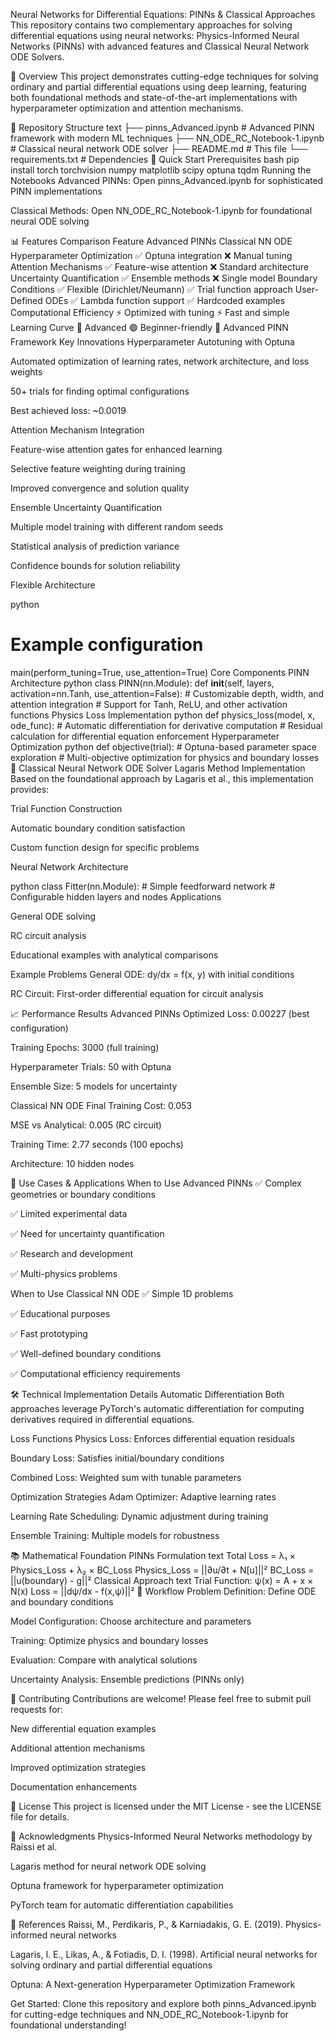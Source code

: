 Neural Networks for Differential Equations: PINNs & Classical Approaches
This repository contains two complementary approaches for solving differential equations using neural networks: Physics-Informed Neural Networks (PINNs) with advanced features and Classical Neural Network ODE Solvers.

🔬 Overview
This project demonstrates cutting-edge techniques for solving ordinary and partial differential equations using deep learning, featuring both foundational methods and state-of-the-art implementations with hyperparameter optimization and attention mechanisms.

📁 Repository Structure
text
├── pinns_Advanced.ipynb          # Advanced PINN framework with modern ML techniques
├── NN_ODE_RC_Notebook-1.ipynb    # Classical neural network ODE solver
├── README.md                     # This file
└── requirements.txt              # Dependencies
🚀 Quick Start
Prerequisites
bash
pip install torch torchvision numpy matplotlib scipy optuna tqdm
Running the Notebooks
Advanced PINNs: Open pinns_Advanced.ipynb for sophisticated PINN implementations

Classical Methods: Open NN_ODE_RC_Notebook-1.ipynb for foundational neural ODE solving

📊 Features Comparison
Feature	Advanced PINNs	Classical NN ODE
Hyperparameter Optimization	✅ Optuna integration	❌ Manual tuning
Attention Mechanisms	✅ Feature-wise attention	❌ Standard architecture
Uncertainty Quantification	✅ Ensemble methods	❌ Single model
Boundary Conditions	✅ Flexible (Dirichlet/Neumann)	✅ Trial function approach
User-Defined ODEs	✅ Lambda function support	✅ Hardcoded examples
Computational Efficiency	⚡ Optimized with tuning	⚡ Fast and simple
Learning Curve	🔴 Advanced	🟢 Beginner-friendly
🧠 Advanced PINN Framework
Key Innovations
Hyperparameter Autotuning with Optuna

Automated optimization of learning rates, network architecture, and loss weights

50+ trials for finding optimal configurations

Best achieved loss: ~0.0019

Attention Mechanism Integration

Feature-wise attention gates for enhanced learning

Selective feature weighting during training

Improved convergence and solution quality

Ensemble Uncertainty Quantification

Multiple model training with different random seeds

Statistical analysis of prediction variance

Confidence bounds for solution reliability

Flexible Architecture

python
# Example configuration
main(perform_tuning=True, use_attention=True)
Core Components
PINN Architecture
python
class PINN(nn.Module):
    def __init__(self, layers, activation=nn.Tanh, use_attention=False):
        # Customizable depth, width, and attention integration
        # Support for Tanh, ReLU, and other activation functions
Physics Loss Implementation
python
def physics_loss(model, x, ode_func):
    # Automatic differentiation for derivative computation
    # Residual calculation for differential equation enforcement
Hyperparameter Optimization
python
def objective(trial):
    # Optuna-based parameter space exploration
    # Multi-objective optimization for physics and boundary losses
🔧 Classical Neural Network ODE Solver
Lagaris Method Implementation
Based on the foundational approach by Lagaris et al., this implementation provides:

Trial Function Construction

Automatic boundary condition satisfaction

Custom function design for specific problems

Neural Network Architecture

python
class Fitter(nn.Module):
    # Simple feedforward network
    # Configurable hidden layers and nodes
Applications

General ODE solving

RC circuit analysis

Educational examples with analytical comparisons

Example Problems
General ODE: dy/dx = f(x, y) with initial conditions

RC Circuit: First-order differential equation for circuit analysis

📈 Performance Results
Advanced PINNs
Optimized Loss: 0.00227 (best configuration)

Training Epochs: 3000 (full training)

Hyperparameter Trials: 50 with Optuna

Ensemble Size: 5 models for uncertainty

Classical NN ODE
Final Training Cost: 0.053

MSE vs Analytical: 0.005 (RC circuit)

Training Time: 2.77 seconds (100 epochs)

Architecture: 10 hidden nodes

🎯 Use Cases & Applications
When to Use Advanced PINNs
✅ Complex geometries or boundary conditions

✅ Limited experimental data

✅ Need for uncertainty quantification

✅ Research and development

✅ Multi-physics problems

When to Use Classical NN ODE
✅ Simple 1D problems

✅ Educational purposes

✅ Fast prototyping

✅ Well-defined boundary conditions

✅ Computational efficiency requirements

🛠️ Technical Implementation Details
Automatic Differentiation
Both approaches leverage PyTorch's automatic differentiation for computing derivatives required in differential equations.

Loss Functions
Physics Loss: Enforces differential equation residuals

Boundary Loss: Satisfies initial/boundary conditions

Combined Loss: Weighted sum with tunable parameters

Optimization Strategies
Adam Optimizer: Adaptive learning rates

Learning Rate Scheduling: Dynamic adjustment during training

Ensemble Training: Multiple models for robustness

📚 Mathematical Foundation
PINNs Formulation
text
Total Loss = λ₁ × Physics_Loss + λ₂ × BC_Loss
Physics_Loss = ||∂u/∂t + N[u]||²
BC_Loss = ||u(boundary) - g||²
Classical Approach
text
Trial Function: ψ(x) = A + x × N(x)
Loss = ||dψ/dx - f(x,ψ)||²
🔄 Workflow
Problem Definition: Define ODE and boundary conditions

Model Configuration: Choose architecture and parameters

Training: Optimize physics and boundary losses

Evaluation: Compare with analytical solutions

Uncertainty Analysis: Ensemble predictions (PINNs only)

🤝 Contributing
Contributions are welcome! Please feel free to submit pull requests for:

New differential equation examples

Additional attention mechanisms

Improved optimization strategies

Documentation enhancements

📄 License
This project is licensed under the MIT License - see the LICENSE file for details.

🙏 Acknowledgments
Physics-Informed Neural Networks methodology by Raissi et al.

Lagaris method for neural network ODE solving

Optuna framework for hyperparameter optimization

PyTorch team for automatic differentiation capabilities

📖 References
Raissi, M., Perdikaris, P., & Karniadakis, G. E. (2019). Physics-informed neural networks

Lagaris, I. E., Likas, A., & Fotiadis, D. I. (1998). Artificial neural networks for solving ordinary and partial differential equations

Optuna: A Next-generation Hyperparameter Optimization Framework

Get Started: Clone this repository and explore both pinns_Advanced.ipynb for cutting-edge techniques and NN_ODE_RC_Notebook-1.ipynb for foundational understanding!
